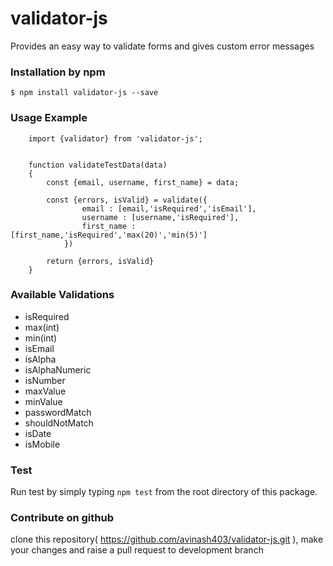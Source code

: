 # validator-js
Provides an easy way to validate forms and gives custom error messages

### Installation by npm
	$ npm install validator-js --save 

### Usage Example
``` 
	import {validator} from 'validator-js';


	function validateTestData(data)
	{
		const {email, username, first_name} = data;

		const {errors, isValid} = validate({
				email : [email,'isRequired','isEmail'],
				username : [username,'isRequired'],
				first_name : [first_name,'isRequired','max(20)','min(5)']
			})

		return {errors, isValid}
	}	

```

### Available Validations
* isRequired
* max(int)
* min(int)
* isEmail
* isAlpha
* isAlphaNumeric
* isNumber
* maxValue
* minValue
* passwordMatch
* shouldNotMatch
* isDate
* isMobile

### Test
Run test by simply typing `npm test` from the root directory of this package.

### Contribute on github
clone this repository( https://github.com/avinash403/validator-js.git ), make your changes and raise a pull request to development branch


